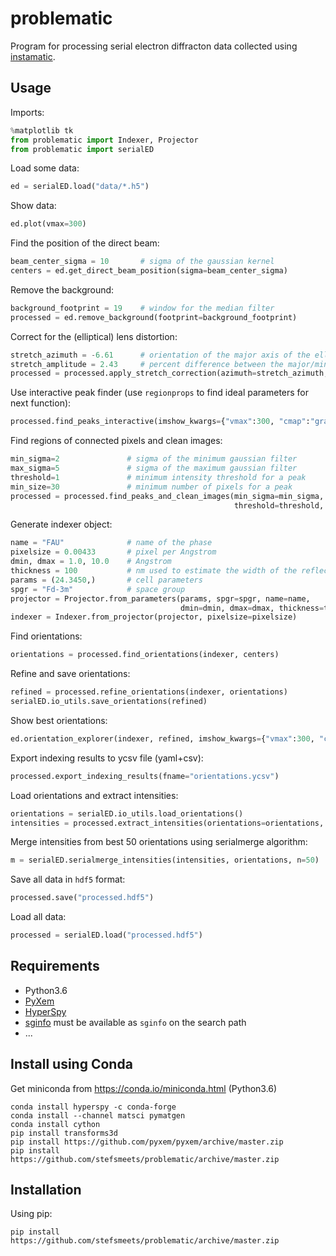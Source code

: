 # problematic

Program for processing serial electron diffracton data collected using [instamatic](http://github.com/stefsmeets/instamatic).

## Usage

Imports:

```python
%matplotlib tk
from problematic import Indexer, Projector
from problematic import serialED
```

Load some data:

```python
ed = serialED.load("data/*.h5")
```

Show data:

```python
ed.plot(vmax=300)
```

Find the position of the direct beam:

```python
beam_center_sigma = 10       # sigma of the gaussian kernel
centers = ed.get_direct_beam_position(sigma=beam_center_sigma)
```

Remove the background:

```python
background_footprint = 19    # window for the median filter
processed = ed.remove_background(footprint=background_footprint)
```

Correct for the (elliptical) lens distortion:

```python
stretch_azimuth = -6.61      # orientation of the major axis of the ellipse
stretch_amplitude = 2.43     # percent difference between the major/minor axes
processed = processed.apply_stretch_correction(azimuth=stretch_azimuth, amplitude=stretch_amplitude, centers=centers)
```

Use interactive peak finder (use `regionprops` to find ideal parameters for next function):

```python
processed.find_peaks_interactive(imshow_kwargs={"vmax":300, "cmap":"gray"})
```

Find regions of connected pixels and clean images:

```python
min_sigma=2               # sigma of the minimum gaussian filter
max_sigma=5               # sigma of the maximum gaussian filter
threshold=1               # minimum intensity threshold for a peak
min_size=30               # minimum number of pixels for a peak
processed = processed.find_peaks_and_clean_images(min_sigma=min_sigma, max_sigma=max_sigma, 
                                                  threshold=threshold, min_size=min_size)
```

Generate indexer object:

```python
name = "FAU"              # name of the phase
pixelsize = 0.00433       # pixel per Angstrom
dmin, dmax = 1.0, 10.0    # Angstrom
thickness = 100           # nm used to estimate the width of the reflections (max. excitation error)
params = (24.3450,)       # cell parameters
spgr = "Fd-3m"            # space group
projector = Projector.from_parameters(params, spgr=spgr, name=name, 
                                      dmin=dmin, dmax=dmax, thickness=thickness)
indexer = Indexer.from_projector(projector, pixelsize=pixelsize)
```

Find orientations:

```python
orientations = processed.find_orientations(indexer, centers)
```

Refine and save orientations:

```python
refined = processed.refine_orientations(indexer, orientations)
serialED.io_utils.save_orientations(refined)
```

Show best orientations:

```python
ed.orientation_explorer(indexer, refined, imshow_kwargs={"vmax":300, "cmap":"gray"})
```

Export indexing results to ycsv file (yaml+csv):

```python
processed.export_indexing_results(fname="orientations.ycsv")
```

Load orientations and extract intensities:
    
```python
orientations = serialED.io_utils.load_orientations()
intensities = processed.extract_intensities(orientations=orientations, indexer=indexer)
```
    
Merge intensities from best 50 orientations using serialmerge algorithm:

```python
m = serialED.serialmerge_intensities(intensities, orientations, n=50)
```

Save all data in `hdf5` format:

```python
processed.save("processed.hdf5")
```

Load all data:

```python
processed = serialED.load("processed.hdf5")
```

## Requirements

- Python3.6
- [PyXem](https://github.com/pyxem/pyxem/)
- [HyperSpy](http://hyperspy.org/)
- [sginfo](http://cci.lbl.gov/sginfo/) must be available as `sginfo` on the search path
- ...

## Install using Conda

Get miniconda from https://conda.io/miniconda.html (Python3.6)

    conda install hyperspy -c conda-forge
    conda install --channel matsci pymatgen
    conda install cython
    pip install transforms3d
    pip install https://github.com/pyxem/pyxem/archive/master.zip
    pip install https://github.com/stefsmeets/problematic/archive/master.zip

## Installation

Using pip:

    pip install https://github.com/stefsmeets/problematic/archive/master.zip
